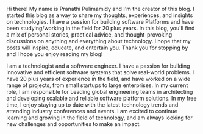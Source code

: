 Hi there! My name is Pranathi Pulimamidy and I'm the creator of this blog. I started this blog as a way to share my thoughts, experiences, and insights on technologies. I have a passion for building software Platforms and have been studying/working in the field for 20 plus years. In this blog, you'll find a mix of personal stories, practical advice, and thought-provoking discussions on anything and everything about technology. I hope that my posts will inspire, educate, and entertain you. Thank you for stopping by and I hope you enjoy reading my blog!

I am a technologist and a software engineer. I have a passion for building innovative and efficient software systems that solve real-world problems. I have 20 plus years of experience in the field, and have worked on a wide range of projects, from small startups to large enterprises. In my current role, I am responsible for Leading global engineering teams in architecting and developing scalable and reliable software platform solutions. In my free time, I enjoy staying up to date with the latest technology trends and attending industry conferences and events. I am excited to continue learning and growing in the field of technology, and am always looking for new challenges and opportunities to make an impact.
